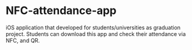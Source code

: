 # NFC-attendance-app
iOS application that developed for students/universities as graduation project. Students can download this app and check their attendance via NFC, and QR.
